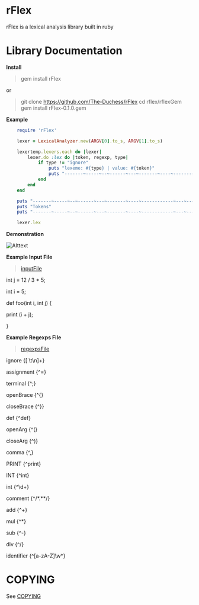 # rFlex

rFlex is a lexical analysis library built in ruby

# Library Documentation

**Install**

> gem install rFlex

or

> git clone https://github.com/The-Duchess/rFlex
> cd rflex/rflexGem
> gem install rFlex-0.1.0.gem

**Example**

```ruby
	require 'rFlex'

	lexer = LexicalAnalyzer.new(ARGV[0].to_s, ARGV[1].to_s)

	lexertemp.lexers.each do |lexer|
		lexer.do :lex do |token, regexp, type|
			if type != "ignore"
				puts "lexeme: #{type} | value: #{token}"
				puts "-------~-----~--~------~---~-------~----~------------~---~------------~-----"
			end
		end
	end

	puts "-------~-----~--~------~---~-------~----~------------~---~------------~-----"
	puts "Tokens"
	puts "-------~-----~--~------~---~-------~----~------------~---~------------~-----"

	lexer.lex
```
**Demonstration**

![Alttext](http://i.imgur.com/5EIsmxM.png)

**Example Input File**

> [inputFile](https://github.com/The-Duchess/rFlex/blob/master/inputFile.txt)

int j = 12 / 3 * 5;

int i = 5;

def foo(int i, int j) {

  print (i + j);

}

**Example Regexps File**

> [regexpsFile](https://github.com/The-Duchess/rFlex/blob/master/regexpsFile.txt)

ignore     {[ \t\n]+}

assignment {^=}

terminal   {^;}

openBrace  {^\{}

closeBrace {^\}}

def        {^def}

openArg    {^\(}

closeArg   {^\)}

comma      {^,}

PRINT      {^print}

INT        {^int}

int        {^\d+}

comment    {^\/\*.*\*\/}

add        {^\+}

mul        {^\*}

sub        {^\-}

div        {^\/}

identifier {^[a-zA-Z]\w*}


# COPYING

See [COPYING](https://github.com/The-Duchess/rFlex/blob/master/COPYING.md)
